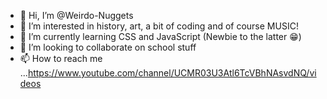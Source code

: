 - 👋 Hi, I’m @Weirdo-Nuggets
- 👀 I’m interested in history, art, a bit of coding and of course MUSIC!
- 🌱 I’m currently learning CSS and JavaScript (Newbie to the latter 😁)
- 💞️ I’m looking to collaborate on school stuff
- 📫 How to reach me ...https://www.youtube.com/channel/UCMR03U3Atl6TcVBhNAsvdNQ/videos

<!---
Weirdo-Nuggets/Weirdo-Nuggets is a ✨ special ✨ repository because its `README.md` (this file) appears on your GitHub profile.
You can click the Preview link to take a look at your changes.
--->
